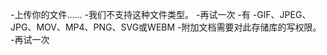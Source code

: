 -上传你的文件……
-我们不支持这种文件类型。
-再试一次
-有
-GIF、JPEG、JPG、MOV、MP4、PNG、SVG或WEBM
-附加文档需要对此存储库的写权限。
-再试一次

<!---
突耳
移动到页面上的下一个交互元素。
--->
